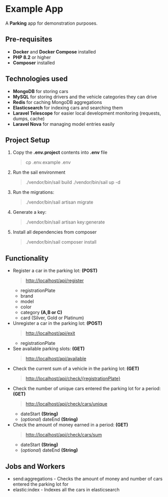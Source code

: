# Example App

A **Parking** app for demonstration purposes.

## Pre-requisites

- **Docker** and **Docker Compose** installed
- **PHP 8.2** or higher
- **Composer** installed

## Technologies used

- **MongoDB** for storing cars
- **MySQL** for stоring drivers and the vehicle categories they can drive
- **Redis** for caching MongoDB aggregations
- **Elasticsearch** for indexing cars and searching them
- **Laravel Telescope** for easier local development monitoring
  (requests, dumps, cache)
- **Laravel Nova** for managing model entries easily

## Project Setup

1. Copy the **.env.project** contents into **.env** file
    > cp .env.example .env
2. Run the sail environment
    > ./vendor/bin/sail build
    > ./vendor/bin/sail up -d
3. Run the migrations:
    > ./vendor/bin/sail artisan migrate
4. Generate a key:
    > ./vendor/bin/sail artisan key:generate
5. Install all dependencies from composer
    > ./vendor/bin/sail composer install

## Functionality

- Register a car in the parking lot: **(POST)**
    > <http://localhost/api/register>
  - registrationPlate
  - brand
  - model
  - color
  - category **(A,B or C)**
  - card (Silver, Gold or Platinum)
- Unregister a car in the parking lot: **(POST)**
    > <http://localhost/api/exit>
  - registrationPlate
- See available parking slots: **(GET)**
    > <http://localhost/api/available>
- Check the current sum of a vehicle in the parking lot: **(GET)**
    > <http://localhost/api/check/{registrationPlate}>
- Check the number of unique cars entered the parking lot for a period: **(GET)**
    > <http://localhost/api/check/cars/unique>
  - dateStart **(String)**
  - (_optional_) dateEnd **(String)**
- Check the amount of money earned in a period: **(GET)**
    > <http://localhost/api/check/cars/sum>
  - dateStart **(String)**
  - (_optional_) dateEnd **(String)**

## Jobs and Workers

- send:aggregations - Checks the amount of money and number
  of cars entered the parking lot for
- elastic:index - Indexes all the cars in elasticsearch

